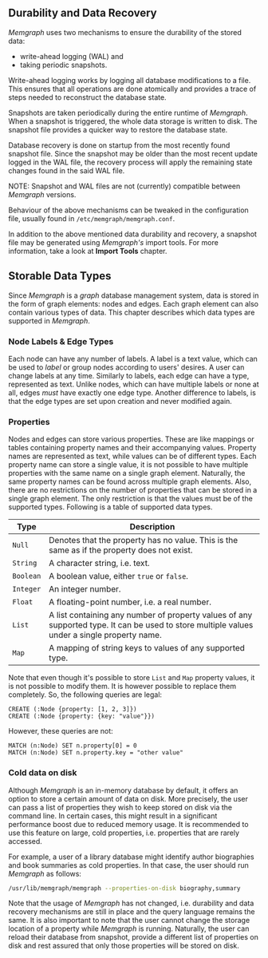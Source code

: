 ## Durability and Data Recovery

*Memgraph* uses two mechanisms to ensure the durability of the stored data:

  * write-ahead logging (WAL) and
  * taking periodic snapshots.

Write-ahead logging works by logging all database modifications to a file.
This ensures that all operations are done atomically and provides a trace of
steps needed to reconstruct the database state.

Snapshots are taken periodically during the entire runtime of *Memgraph*. When
a snapshot is triggered, the whole data storage is written to disk. The
snapshot file provides a quicker way to restore the database state.

Database recovery is done on startup from the most recently found snapshot
file. Since the snapshot may be older than the most recent update logged in
the WAL file, the recovery process will apply the remaining state changes
found in the said WAL file.

NOTE: Snapshot and WAL files are not (currently) compatible between *Memgraph*
versions.

Behaviour of the above mechanisms can be tweaked in the configuration file,
usually found in `/etc/memgraph/memgraph.conf`.

In addition to the above mentioned data durability and recovery, a
snapshot file may be generated using *Memgraph's* import tools. For more
information, take a look at **Import Tools** chapter.

## Storable Data Types

Since *Memgraph* is a *graph* database management system, data is stored in
the form of graph elements: nodes and edges. Each graph element can also
contain various types of data. This chapter describes which data types are
supported in *Memgraph*.

### Node Labels & Edge Types

Each node can have any number of labels. A label is a text value, which can be
used to *label* or group nodes according to users' desires. A user can change
labels at any time. Similarly to labels, each edge can have a type,
represented as text. Unlike nodes, which can have multiple labels or none at
all, edges *must* have exactly one edge type. Another difference to labels, is
that the edge types are set upon creation and never modified again.

### Properties

Nodes and edges can store various properties. These are like mappings or
tables containing property names and their accompanying values. Property names
are represented as text, while values can be of different types. Each property
name can store a single value, it is not possible to have multiple properties
with the same name on a single graph element. Naturally, the same property
names can be found across multiple graph elements. Also, there are no
restrictions on the number of properties that can be stored in a single graph
element. The only restriction is that the values must be of the supported
types. Following is a table of supported data types.

 Type      | Description
-----------|------------
 `Null`    | Denotes that the property has no value. This is the same as if the property does not exist.
 `String`  | A character string, i.e. text.
 `Boolean` | A boolean value, either `true` or `false`.
 `Integer` | An integer number.
 `Float`   | A floating-point number, i.e. a real number.
 `List`    | A list containing any number of property values of any supported type. It can be used to store multiple values under a single property name.
 `Map`     | A mapping of string keys to values of any supported type.

 Note that even though it's possible to store `List` and `Map` property values, it is not possible to modify them. It is however possible to replace them completely. So, the following queries are legal:

```opencypher
CREATE (:Node {property: [1, 2, 3]})
CREATE (:Node {property: {key: "value"}})
```

However, these queries are not:

```opencypher
MATCH (n:Node) SET n.property[0] = 0
MATCH (n:Node) SET n.property.key = "other value"
```

### Cold data on disk

Although *Memgraph* is an in-memory database by default, it offers an option
to store a certain amount of data on disk. More precisely, the user can pass
a list of properties they wish to keep stored on disk via the command line.
In certain cases, this might result in a significant performance boost due to
reduced memory usage. It is recommended to use this feature on large,
cold properties, i.e. properties that are rarely accessed.

For example, a user of a library database might identify author biographies
and book summaries as cold properties. In that case, the user should run
*Memgraph* as follows:

```bash
/usr/lib/memgraph/memgraph --properties-on-disk biography,summary
```

Note that the usage of *Memgraph* has not changed, i.e. durability and
data recovery mechanisms are still in place and the query language remains
the same. It is also important to note that the user cannot change the storage
location of a property while *Memgraph* is running. Naturally, the user can
reload their database from snapshot, provide a different list of properties on
disk and rest assured that only those properties will be stored on disk.
